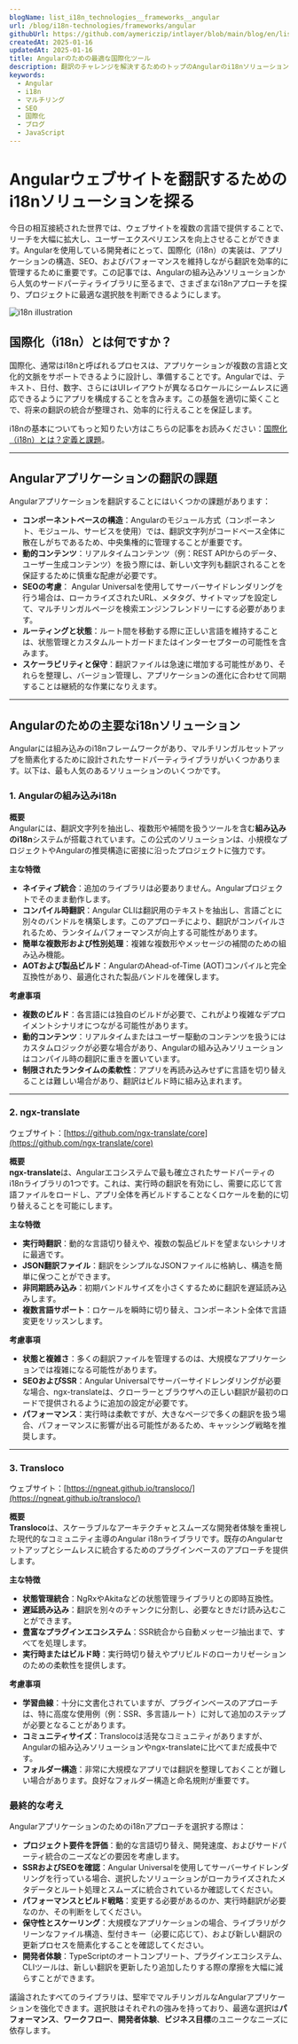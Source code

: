 ```yaml
---
blogName: list_i18n_technologies__frameworks__angular
url: /blog/i18n-technologies/frameworks/angular
githubUrl: https://github.com/aymericzip/intlayer/blob/main/blog/en/list_i18n_technologies/frameworks/angular.md
createdAt: 2025-01-16
updatedAt: 2025-01-16
title: Angularのための最適な国際化ツール
description: 翻訳のチャレンジを解決するためのトップのAngularのi18nソリューションを発見し、SEOを向上させ、グローバルなウェブエクスペリエンスを提供する。
keywords:
  - Angular
  - i18n
  - マルチリング
  - SEO
  - 国際化
  - ブログ
  - JavaScript
---
```


# Angularウェブサイトを翻訳するためのi18nソリューションを探る

今日の相互接続された世界では、ウェブサイトを複数の言語で提供することで、リーチを大幅に拡大し、ユーザーエクスペリエンスを向上させることができます。Angularを使用している開発者にとって、国際化（i18n）の実装は、アプリケーションの構造、SEO、およびパフォーマンスを維持しながら翻訳を効率的に管理するために重要です。この記事では、Angularの組み込みソリューションから人気のサードパーティライブラリに至るまで、さまざまなi18nアプローチを探り、プロジェクトに最適な選択肢を判断できるようにします。

![i18n illustration](https://github.com/aymericzip/intlayer/blob/main/blog/assets/i18n.webp)

## 国際化（i18n）とは何ですか？

国際化、通常はi18nと呼ばれるプロセスは、アプリケーションが複数の言語と文化的文脈をサポートできるように設計し、準備することです。Angularでは、テキスト、日付、数字、さらにはUIレイアウトが異なるロケールにシームレスに適応できるようにアプリを構成することを含みます。この基盤を適切に築くことで、将来の翻訳の統合が整理され、効率的に行えることを保証します。

i18nの基本についてもっと知りたい方はこちらの記事をお読みください：[国際化（i18n）とは？定義と課題](https://github.com/aymericzip/intlayer/blob/main/blog/ja/what_is_internationalization.md)。

---

## Angularアプリケーションの翻訳の課題

Angularアプリケーションを翻訳することにはいくつかの課題があります：

- **コンポーネントベースの構造**：Angularのモジュール方式（コンポーネント、モジュール、サービスを使用）では、翻訳文字列がコードベース全体に散在しがちであるため、中央集権的に管理することが重要です。
- **動的コンテンツ**：リアルタイムコンテンツ（例：REST APIからのデータ、ユーザー生成コンテンツ）を扱う際には、新しい文字列も翻訳されることを保証するために慎重な配慮が必要です。
- **SEOの考慮**： Angular Universalを使用してサーバーサイドレンダリングを行う場合は、ローカライズされたURL、メタタグ、サイトマップを設定して、マルチリンガルページを検索エンジンフレンドリーにする必要があります。
- **ルーティングと状態**：ルート間を移動する際に正しい言語を維持することは、状態管理とカスタムルートガードまたはインターセプターの可能性を含みます。
- **スケーラビリティと保守**：翻訳ファイルは急速に増加する可能性があり、それらを整理し、バージョン管理し、アプリケーションの進化に合わせて同期することは継続的な作業になりえます。

---

## Angularのための主要なi18nソリューション

Angularには組み込みのi18nフレームワークがあり、マルチリンガルセットアップを簡素化するために設計されたサードパーティライブラリがいくつかあります。以下は、最も人気のあるソリューションのいくつかです。

### 1. Angularの組み込みi18n

**概要**  
Angularには、翻訳文字列を抽出し、複数形や補間を扱うツールを含む**組み込みのi18n**システムが搭載されています。この公式のソリューションは、小規模なプロジェクトやAngularの推奨構造に密接に沿ったプロジェクトに強力です。

**主な特徴**

- **ネイティブ統合**：追加のライブラリは必要ありません。Angularプロジェクトでそのまま動作します。
- **コンパイル時翻訳**：Angular CLIは翻訳用のテキストを抽出し、言語ごとに別々のバンドルを構築します。このアプローチにより、翻訳がコンパイルされるため、ランタイムパフォーマンスが向上する可能性があります。
- **簡単な複数形および性別処理**：複雑な複数形やメッセージの補間のための組み込み機能。
- **AOTおよび製品ビルド**：AngularのAhead-of-Time (AOT)コンパイルと完全互換性があり、最適化された製品バンドルを確保します。

**考慮事項**

- **複数のビルド**：各言語には独自のビルドが必要で、これがより複雑なデプロイメントシナリオにつながる可能性があります。
- **動的コンテンツ**：リアルタイムまたはユーザー駆動のコンテンツを扱うにはカスタムロジックが必要な場合があり、Angularの組み込みソリューションはコンパイル時の翻訳に重きを置いています。
- **制限されたランタイムの柔軟性**：アプリを再読み込みせずに言語を切り替えることは難しい場合があり、翻訳はビルド時に組み込まれます。

---

### 2. ngx-translate

ウェブサイト：[https://github.com/ngx-translate/core](https://github.com/ngx-translate/core)

**概要**  
**ngx-translate**は、Angularエコシステムで最も確立されたサードパーティのi18nライブラリの1つです。これは、実行時の翻訳を有効にし、需要に応じて言語ファイルをロードし、アプリ全体を再ビルドすることなくロケールを動的に切り替えることを可能にします。

**主な特徴**

- **実行時翻訳**：動的な言語切り替えや、複数の製品ビルドを望まないシナリオに最適です。
- **JSON翻訳ファイル**：翻訳をシンプルなJSONファイルに格納し、構造を簡単に保つことができます。
- **非同期読み込み**：初期バンドルサイズを小さくするために翻訳を遅延読み込みします。
- **複数言語サポート**：ロケールを瞬時に切り替え、コンポーネント全体で言語変更をリッスンします。

**考慮事項**

- **状態と複雑さ**：多くの翻訳ファイルを管理するのは、大規模なアプリケーションでは複雑になる可能性があります。
- **SEOおよびSSR**：Angular Universalでサーバーサイドレンダリングが必要な場合、ngx-translateは、クローラーとブラウザへの正しい翻訳が最初のロードで提供されるように追加の設定が必要です。
- **パフォーマンス**：実行時は柔軟ですが、大きなページで多くの翻訳を扱う場合、パフォーマンスに影響が出る可能性があるため、キャッシング戦略を推奨します。

---

### 3. Transloco

ウェブサイト：[https://ngneat.github.io/transloco/](https://ngneat.github.io/transloco/)

**概要**  
**Transloco**は、スケーラブルなアーキテクチャとスムーズな開発者体験を重視した現代的なコミュニティ主導のAngular i18nライブラリです。既存のAngularセットアップとシームレスに統合するためのプラグインベースのアプローチを提供します。

**主な特徴**

- **状態管理統合**：NgRxやAkitaなどの状態管理ライブラリとの即時互換性。
- **遅延読み込み**：翻訳を別々のチャンクに分割し、必要なときだけ読み込むことができます。
- **豊富なプラグインエコシステム**：SSR統合から自動メッセージ抽出まで、すべてを処理します。
- **実行時またはビルド時**：実行時切り替えやプリビルドのローカリゼーションのための柔軟性を提供します。

**考慮事項**

- **学習曲線**：十分に文書化されていますが、プラグインベースのアプローチは、特に高度な使用例（例：SSR、多言語ルート）に対して追加のステップが必要となることがあります。
- **コミュニティサイズ**：Translocoは活発なコミュニティがありますが、Angularの組み込みソリューションやngx-translateに比べてまだ成長中です。
- **フォルダー構造**：非常に大規模なアプリでは翻訳を整理しておくことが難しい場合があります。良好なフォルダー構造と命名規則が重要です。

### 最終的な考え

Angularアプリケーションのためのi18nアプローチを選択する際は：

- **プロジェクト要件を評価**：動的な言語切り替え、開発速度、およびサードパーティ統合のニーズなどの要因を考慮します。
- **SSRおよびSEOを確認**：Angular Universalを使用してサーバーサイドレンダリングを行っている場合、選択したソリューションがローカライズされたメタデータとルート処理とスムーズに統合されているか確認してください。
- **パフォーマンスとビルド戦略**：変更する必要があるのか、実行時翻訳が必要なのか、その判断をしてください。
- **保守性とスケーリング**：大規模なアプリケーションの場合、ライブラリがクリーンなファイル構造、型付きキー（必要に応じて）、および新しい翻訳の更新プロセスを簡素化することを確認してください。
- **開発者体験**：TypeScriptのオートコンプリート、プラグインエコシステム、CLIツールは、新しい翻訳を更新したり追加したりする際の摩擦を大幅に減らすことができます。

議論されたすべてのライブラリは、堅牢でマルチリンガルなAngularアプリケーションを強化できます。選択肢はそれぞれの強みを持っており、最適な選択は**パフォーマンス**、**ワークフロー**、**開発者体験**、**ビジネス目標**のユニークなニーズに依存します。
